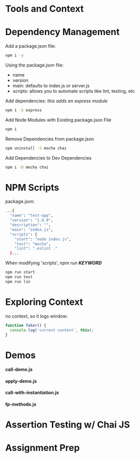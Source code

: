 # Tools and Context

# Dependency Management

Add a package.json file:
```sh
npm i -y
```
Using the package.json file:
- name
- version
- main: defaults to index.js or server.js
- scripts: allows you to automate scripts like lint, testing, etc

Add dependencies:
*this adds an express module*
```sh
npm i -S express
```

Add Node Modules with Existing package.json File
```sh
npm i
```

Remove Dependencies from package.json
```sh
npm uninstall -S mocha chai
```

Add Dependencies to Dev Dependencies
```sh
npm i -D mocha chai
```

# NPM Scripts
package.json:
```sh
...{
  "name": "test-app",
  "version": "1.0.0",
  "description": "",
  "main": "index.js",
  "scripts": {
    "start": "node index.js",
    "test": "mocha",
    "lint": ".eslint ."
  }...
```

When modifying 'scripts',
*npm run **KEYWORD***
```sh
npm run start
npm run test
npm run lin
```

# Exploring Context
no context, so it logs window:
```js
function faker() {
  console.log('current context', this);
}
```
# Demos
#### call-demo.js
#### apply-demo.js
#### call-with-instantiation.js
#### fp-methods.js

# Assertion Testing w/ Chai JS
# Assignment Prep
